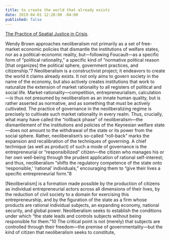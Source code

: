 ```yaml
---
title: to create the world that already exists
date: 2019-04-01 12:28:00 -04:00
published: false
---
```


[The Practice of Spatial Justice in Crisis](https://www.jssj.org/wp-content/uploads/2012/12/JSSJ1-2en2.pdf).

Wendy Brown approaches neoliberalism not primarily as a set of free-market economic policies that dismantle the institutions of welfare states, nor as a political-economic reality, but—following Foucault—as
a specific form of “political rationality,” a specific kind of “normative political reason [that organizes] the political sphere, government practices, and citizenship.”7 Neoliberalism is a constructivist project; it endeavors to create the world it claims already exists. It not only aims to govern society in the name of the
economy, but also actively creates institutions that work to naturalize the extension of market rationality to all registers of political and social life. Market-rationality—competition, entrepreneurialism, calculation—is thus not presumed by neoliberalism as an innate human quality, but is rather asserted as normative, and as something that must be actively cultivated. The practice of governance in the neoliberalizing regime is precisely to cultivate such market rationality in every realm. Thus, crucially, what many have called the “rollback phase” of neoliberalism—the dismantlement of the institutions and policies of the Keynesian welfare state—does not amount to the withdrawal of the state or its power from the social sphere. Rather, neoliberalism’s so-called “roll-back” marks the expansion and recalibration of the techniques of governing. A chief technique (as well as product) of such a mode of governance is the entrepreneurial or “responsibilized” citizen—the citizen who manages his or her own well-being through the prudent application of rational self-interest; and thus, neoliberalism “shifts the regulatory competence of the state onto ‘responsible,’ ‘rational’ individuals,” encouraging them to “give their lives a specific entrepreneurial form.”8

[Neoliberalism] is a formation made possible by the production of citizens as individual entrepreneurial actors across all dimensions of their lives, by the reduction of civil society to a domain for exercising this entrepreneurship, and by the figuration of the state as a firm whose products are rational individual subjects, an expanding economy, national security, and global power. Neoliberalism seeks to establish the conditions under which “the state leads and controls subjects without being responsible for them.”10 The critical point is not (merely) that subjects are controlled through their freedom—the premise of governmentality—but the kind of citizen that neoliberalism seeks to constitute, 